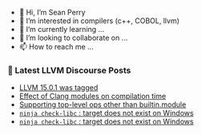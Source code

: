 - 👋 Hi, I’m Sean Perry
- 👀 I’m interested in compilers (c++, COBOL, llvm)
- 🌱 I’m currently learning ...
- 💞️ I’m looking to collaborate on ...
- 📫 How to reach me ...

<!---
s66perry/s66perry is a ✨ special ✨ repository because its `README.md` (this file) appears on your GitHub profile.
You can click the Preview link to take a look at your changes.
--->
### 📕 Latest LLVM Discourse Posts

<!-- DISCOURSE-LLVM:START -->
- [LLVM 15.0.1 was tagged](https://discourse.llvm.org/t/llvm-15-0-1-was-tagged/65381#post_12)
- [Effect of Clang modules on compilation time](https://discourse.llvm.org/t/effect-of-clang-modules-on-compilation-time/65374#post_4)
- [Supporting top-level ops other than builtin.module](https://discourse.llvm.org/t/supporting-top-level-ops-other-than-builtin-module/65224?page=2#post_23)
- [`ninja check-libc` : target does not exist on Windows](https://discourse.llvm.org/t/ninja-check-libc-target-does-not-exist-on-windows/58989#post_5)
- [`ninja check-libc` : target does not exist on Windows](https://discourse.llvm.org/t/ninja-check-libc-target-does-not-exist-on-windows/58989#post_4)
<!-- DISCOURSE-LLVM:END -->

